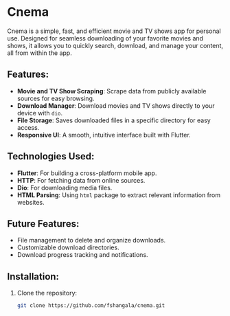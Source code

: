 # Cnema

Cnema is a simple, fast, and efficient movie and TV shows app for personal use. Designed for seamless downloading of your favorite movies and shows, it allows you to quickly search, download, and manage your content, all from within the app.

## Features:
- **Movie and TV Show Scraping**: Scrape data from publicly available sources for easy browsing.
- **Download Manager**: Download movies and TV shows directly to your device with `dio`.
- **File Storage**: Saves downloaded files in a specific directory for easy access.
- **Responsive UI**: A smooth, intuitive interface built with Flutter.

## Technologies Used:
- **Flutter**: For building a cross-platform mobile app.
- **HTTP**: For fetching data from online sources.
- **Dio**: For downloading media files.
- **HTML Parsing**: Using `html` package to extract relevant information from websites.

## Future Features:
- File management to delete and organize downloads.
- Customizable download directories.
- Download progress tracking and notifications.

## Installation:

1. Clone the repository:
   ```bash
   git clone https://github.com/fshangala/cnema.git
